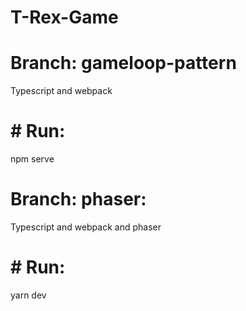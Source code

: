 # T-Rex-Game

# Branch: gameloop-pattern
Typescript and webpack
# # Run:
  npm serve

# Branch: phaser:
Typescript and webpack and phaser
# # Run:
  yarn dev
